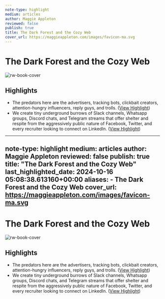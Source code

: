 ```yaml
---
note-type: highlight
medium: articles
author: Maggie Appleton
reviewed: false
publish: true
title: The Dark Forest and the Cozy Web
cover_url: https://maggieappleton.com/images/favicon-ma.svg
---
```

# The Dark Forest and the Cozy Web

![rw-book-cover](https://maggieappleton.com/images/favicon-ma.svg)

## Highlights
- The predators here are the advertisers, tracking bots, clickbait creators, attention-hungry influencers, reply guys, and trolls. ([View Highlight](https://read.readwise.io/read/01ja9vj93pr282q4g20r9p0ze4))
- We create tiny underground burrows of Slack channels, Whatsapp groups, Discord chats, and Telegram streams that offer shelter and respite from the aggressively public nature of Facebook, Twitter, and every recruiter looking to connect on LinkedIn. ([View Highlight](https://read.readwise.io/read/01ja9vmhpk6ebrkf856sj01b75))
---
note-type: highlight
medium: articles
author: Maggie Appleton
reviewed: false
publish: true
title: "The Dark Forest and the Cozy Web"
last_highlighted_date: 2024-10-16 05:08:38.613160+00:00
aliases:
    - The Dark Forest and the Cozy Web
cover_url: https://maggieappleton.com/images/favicon-ma.svg
---
# The Dark Forest and the Cozy Web

![rw-book-cover](https://maggieappleton.com/images/favicon-ma.svg)

## Highlights
- The predators here are the advertisers, tracking bots, clickbait creators, attention-hungry influencers, reply guys, and trolls. ([View Highlight](https://read.readwise.io/read/01ja9vj93pr282q4g20r9p0ze4))
- We create tiny underground burrows of Slack channels, Whatsapp groups, Discord chats, and Telegram streams that offer shelter and respite from the aggressively public nature of Facebook, Twitter, and every recruiter looking to connect on LinkedIn. ([View Highlight](https://read.readwise.io/read/01ja9vmhpk6ebrkf856sj01b75))
